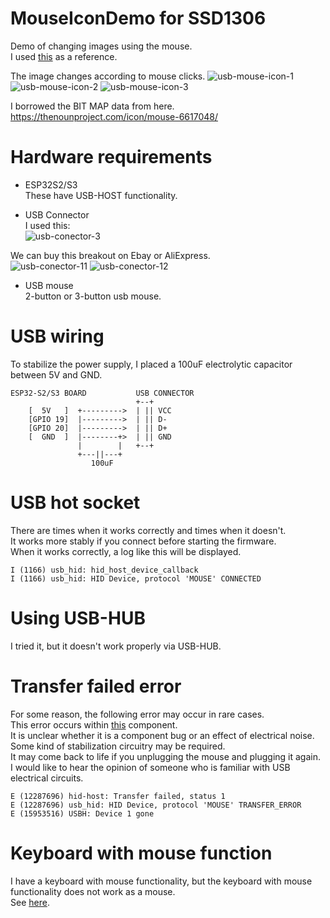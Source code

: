 # MouseIconDemo for SSD1306
Demo of changing images using the mouse.   
I used [this](https://github.com/espressif/esp-idf/tree/master/examples/peripherals/usb/host/hid) as a reference.   

The image changes according to mouse clicks.
![usb-mouse-icon-1](https://github.com/user-attachments/assets/d997d144-cecc-4ba0-85c7-368da0d8d8ed)
![usb-mouse-icon-2](https://github.com/user-attachments/assets/af54ffc9-533a-4a00-a2d3-704c81d3f597)
![usb-mouse-icon-3](https://github.com/user-attachments/assets/b576d55f-5e3e-4dfd-b433-6a92771a5b03)

I borrowed the BIT MAP data from here.   
https://thenounproject.com/icon/mouse-6617048/   

# Hardware requirements

- ESP32S2/S3   
 These have USB-HOST functionality.

- USB Connector   
 I used this:   
 ![usb-conector-3](https://github.com/user-attachments/assets/05f3f79d-00d1-4d65-ad46-67d2e987bc88)
 
 We can buy this breakout on Ebay or AliExpress.   
 ![usb-conector-11](https://github.com/user-attachments/assets/848998d4-fb0c-4b4f-97ae-0b3ae8b8996a)
 ![usb-conector-12](https://github.com/user-attachments/assets/6fc34dcf-0b13-4233-8c71-07234e8c6d06)

- USB mouse   
 2-button or 3-button usb mouse.   

# USB wiring   
To stabilize the power supply, I placed a 100uF electrolytic capacitor between 5V and GND.   
```
ESP32-S2/S3 BOARD           USB CONNECTOR
                            +--+
    [  5V   ]  +--------->  | || VCC
    [GPIO 19]  |--------->  | || D-
    [GPIO 20]  |--------->  | || D+
    [  GND  ]  |--------+>  | || GND
               |        |   +--+
               +---||---+
                  100uF
```

# USB hot socket
There are times when it works correctly and times when it doesn't.   
It works more stably if you connect before starting the firmware.   
When it works correctly, a log like this will be displayed.   
```
I (1166) usb_hid: hid_host_device_callback
I (1166) usb_hid: HID Device, protocol 'MOUSE' CONNECTED
```

# Using USB-HUB
I tried it, but it doesn't work properly via USB-HUB.

# Transfer failed error
For some reason, the following error may occur in rare cases.   
This error occurs within [this](https://components.espressif.com/components/espressif/usb_host_hid) component.   
It is unclear whether it is a component bug or an effect of electrical noise.   
Some kind of stabilization circuitry may be required.   
It may come back to life if you unplugging the mouse and plugging it again.   
I would like to hear the opinion of someone who is familiar with USB electrical circuits.   
```
E (12287696) hid-host: Transfer failed, status 1
E (12287696) usb_hid: HID Device, protocol 'MOUSE' TRANSFER_ERROR
E (15953516) USBH: Device 1 gone
```

# Keyboard with mouse function
I have a keyboard with mouse functionality, but the keyboard with mouse functionality does not work as a mouse.   
See [here](https://github.com/espressif/esp-idf/issues/12667).


